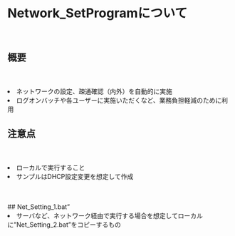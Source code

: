 # Network_SetProgramについて
<br>

## 概要
　<li>ネットワークの設定、疎通確認（内外）を自動的に実施
　<li>ログオンバッチや各ユーザーに実施いただくなど、業務負担軽減のために利用
<br>
 
## 注意点
　<li>ローカルで実行すること
　<li>サンプルはDHCP設定変更を想定して作成
 
<br>
<br>
## Net_Setting_1.bat”
　<li>サーバなど、ネットワーク経由で実行する場合を想定してローカルに”Net_Setting_2.bat”をコピーするもの
